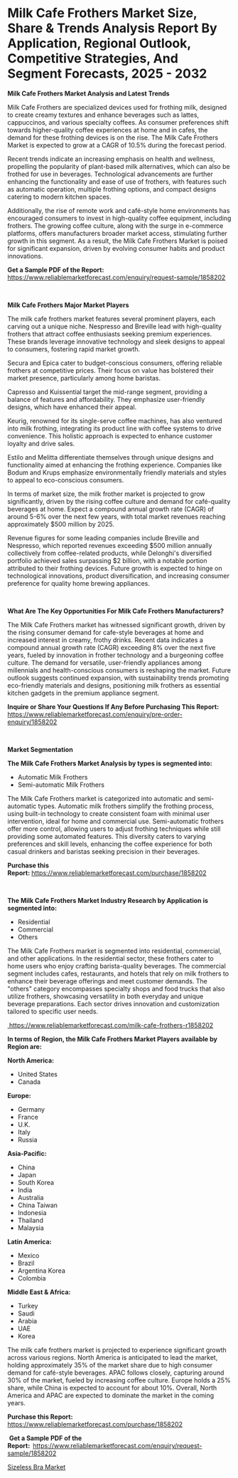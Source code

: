 <p><h1>Milk Cafe Frothers Market Size, Share & Trends Analysis Report By Application, Regional Outlook, Competitive Strategies, And Segment Forecasts, 2025 - 2032</h1></p><p><strong>Milk Cafe Frothers Market Analysis and Latest Trends</strong></p>
<p><p>Milk Cafe Frothers are specialized devices used for frothing milk, designed to create creamy textures and enhance beverages such as lattes, cappuccinos, and various specialty coffees. As consumer preferences shift towards higher-quality coffee experiences at home and in cafes, the demand for these frothing devices is on the rise. The Milk Cafe Frothers Market is expected to grow at a CAGR of 10.5% during the forecast period.</p><p>Recent trends indicate an increasing emphasis on health and wellness, propelling the popularity of plant-based milk alternatives, which can also be frothed for use in beverages. Technological advancements are further enhancing the functionality and ease of use of frothers, with features such as automatic operation, multiple frothing options, and compact designs catering to modern kitchen spaces.</p><p>Additionally, the rise of remote work and café-style home environments has encouraged consumers to invest in high-quality coffee equipment, including frothers. The growing coffee culture, along with the surge in e-commerce platforms, offers manufacturers broader market access, stimulating further growth in this segment. As a result, the Milk Cafe Frothers Market is poised for significant expansion, driven by evolving consumer habits and product innovations.</p></p>
<p><strong>Get a Sample PDF of the Report:&nbsp;</strong> <a href="https://www.reliablemarketforecast.com/enquiry/request-sample/1858202?utm_campaign=1888&utm_medium=2&utm_source=Github&utm_content=ia&utm_term=10022025&utm_id=milk-cafe-frothers">https://www.reliablemarketforecast.com/enquiry/request-sample/1858202</a></p>
<p>&nbsp;</p>
<p><strong>Milk Cafe Frothers Major Market Players</strong></p>
<p><p>The milk cafe frothers market features several prominent players, each carving out a unique niche. Nespresso and Breville lead with high-quality frothers that attract coffee enthusiasts seeking premium experiences. These brands leverage innovative technology and sleek designs to appeal to consumers, fostering rapid market growth.</p><p>Secura and Epica cater to budget-conscious consumers, offering reliable frothers at competitive prices. Their focus on value has bolstered their market presence, particularly among home baristas.</p><p>Capresso and Kuissential target the mid-range segment, providing a balance of features and affordability. They emphasize user-friendly designs, which have enhanced their appeal.</p><p>Keurig, renowned for its single-serve coffee machines, has also ventured into milk frothing, integrating its product line with coffee systems to drive convenience. This holistic approach is expected to enhance customer loyalty and drive sales.</p><p>Estilo and Melitta differentiate themselves through unique designs and functionality aimed at enhancing the frothing experience. Companies like Bodum and Krups emphasize environmentally friendly materials and styles to appeal to eco-conscious consumers.</p><p>In terms of market size, the milk frother market is projected to grow significantly, driven by the rising coffee culture and demand for café-quality beverages at home. Expect a compound annual growth rate (CAGR) of around 5-6% over the next few years, with total market revenues reaching approximately $500 million by 2025.</p><p>Revenue figures for some leading companies include Breville and Nespresso, which reported revenues exceeding $500 million annually collectively from coffee-related products, while Delonghi's diversified portfolio achieved sales surpassing $2 billion, with a notable portion attributed to their frothing devices. Future growth is expected to hinge on technological innovations, product diversification, and increasing consumer preference for quality home brewing appliances.</p></p>
<p>&nbsp;</p>
<p><strong>What Are The Key Opportunities For Milk Cafe Frothers Manufacturers?</strong></p>
<p><p>The Milk Cafe Frothers market has witnessed significant growth, driven by the rising consumer demand for cafe-style beverages at home and increased interest in creamy, frothy drinks. Recent data indicates a compound annual growth rate (CAGR) exceeding 8% over the next five years, fueled by innovation in frother technology and a burgeoning coffee culture. The demand for versatile, user-friendly appliances among millennials and health-conscious consumers is reshaping the market. Future outlook suggests continued expansion, with sustainability trends promoting eco-friendly materials and designs, positioning milk frothers as essential kitchen gadgets in the premium appliance segment.</p></p>
<p><strong>Inquire or Share Your Questions If Any Before Purchasing This Report:</strong> <a href="https://www.reliablemarketforecast.com/enquiry/pre-order-enquiry/1858202?utm_campaign=1888&utm_medium=2&utm_source=Github&utm_content=ia&utm_term=10022025&utm_id=milk-cafe-frothers">https://www.reliablemarketforecast.com/enquiry/pre-order-enquiry/1858202</a></p>
<p>&nbsp;</p>
<p><strong>Market Segmentation</strong></p>
<p><strong>The Milk Cafe Frothers Market Analysis by types is segmented into:</strong></p>
<p><ul><li>Automatic Milk Frothers</li><li>Semi-automatic Milk Frothers</li></ul></p>
<p><p>The Milk Cafe Frothers market is categorized into automatic and semi-automatic types. Automatic milk frothers simplify the frothing process, using built-in technology to create consistent foam with minimal user intervention, ideal for home and commercial use. Semi-automatic frothers offer more control, allowing users to adjust frothing techniques while still providing some automated features. This diversity caters to varying preferences and skill levels, enhancing the coffee experience for both casual drinkers and baristas seeking precision in their beverages.</p></p>
<p><strong>Purchase this Report:&nbsp;</strong><a href="https://www.reliablemarketforecast.com/purchase/1858202?utm_campaign=1888&utm_medium=2&utm_source=Github&utm_content=ia&utm_term=10022025&utm_id=milk-cafe-frothers">https://www.reliablemarketforecast.com/purchase/1858202</a></p>
<p>&nbsp;</p>
<p><strong>The Milk Cafe Frothers Market Industry Research by Application is segmented into:</strong></p>
<p><ul><li>Residential</li><li>Commercial</li><li>Others</li></ul></p>
<p><p>The Milk Cafe Frothers market is segmented into residential, commercial, and other applications. In the residential sector, these frothers cater to home users who enjoy crafting barista-quality beverages. The commercial segment includes cafes, restaurants, and hotels that rely on milk frothers to enhance their beverage offerings and meet customer demands. The "others" category encompasses specialty shops and food trucks that also utilize frothers, showcasing versatility in both everyday and unique beverage preparations. Each sector drives innovation and customization tailored to specific user needs.</p></p>
<p><a href="https://www.reliablemarketforecast.com/milk-cafe-frothers-r1858202?utm_campaign=1888&utm_medium=2&utm_source=Github&utm_content=ia&utm_term=10022025&utm_id=milk-cafe-frothers">&nbsp;https://www.reliablemarketforecast.com/milk-cafe-frothers-r1858202</a></p>
<p><strong>In terms of Region, the Milk Cafe Frothers Market Players available by Region are:</strong></p>
<p>
    <p> <strong> North America: </strong>
        <ul>
            <li>United States</li>
            <li>Canada</li>
        </ul>
        </p> 
    <p> <strong> Europe: </strong>
        <ul>
            <li>Germany</li>
            <li>France</li>
            <li>U.K.</li>
            <li>Italy</li>
            <li>Russia</li>
        </ul>
        </p> 
    <p> <strong> Asia-Pacific: </strong>
        <ul>
            <li>China</li>
            <li>Japan</li>
            <li>South Korea</li>
            <li>India</li>
            <li>Australia</li>
            <li>China Taiwan</li>
            <li>Indonesia</li>
            <li>Thailand</li>
            <li>Malaysia</li>
        </ul>
        </p> 
    <p> <strong> Latin America: </strong>
        <ul>
            <li>Mexico</li>
            <li>Brazil</li>
            <li>Argentina Korea</li>
            <li>Colombia</li>
        </ul>
        </p> 
    <p> <strong> Middle East & Africa: </strong>
        <ul>
            <li>Turkey</li>
            <li>Saudi</li>
            <li>Arabia</li>
            <li>UAE</li>
            <li>Korea</li>
        </ul>
    </p>
    </p>
<p><p>The milk cafe frothers market is projected to experience significant growth across various regions. North America is anticipated to lead the market, holding approximately 35% of the market share due to high consumer demand for café-style beverages. APAC follows closely, capturing around 30% of the market, fueled by increasing coffee culture. Europe holds a 25% share, while China is expected to account for about 10%. Overall, North America and APAC are expected to dominate the market in the coming years.</p></p>
<p><strong>Purchase this Report: </strong><a href="https://www.reliablemarketforecast.com/purchase/1858202?utm_campaign=1888&utm_medium=2&utm_source=Github&utm_content=ia&utm_term=10022025&utm_id=milk-cafe-frothers">https://www.reliablemarketforecast.com/purchase/1858202</a></p>
<p>&nbsp;<strong>Get a Sample PDF of the Report:&nbsp;&nbsp;</strong><a href="https://www.reliablemarketforecast.com/enquiry/request-sample/1858202?utm_campaign=1888&utm_medium=2&utm_source=Github&utm_content=ia&utm_term=10022025&utm_id=milk-cafe-frothers">https://www.reliablemarketforecast.com/enquiry/request-sample/1858202</a></p>
<p><strong></strong></p>
<p><p><a href="https://github.com/gulaimolin/Market-Research-Report-List-7/blob/main/sizeless-bra-market.md?utm_campaign=1888&utm_medium=2&utm_source=Github&utm_content=ia&utm_term=10022025&utm_id=milk-cafe-frothers">Sizeless Bra Market</a></p></p>